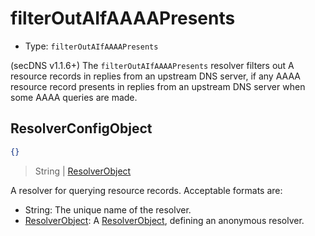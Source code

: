 # filterOutAIfAAAAPresents

* Type: `filterOutAIfAAAAPresents`

(secDNS v1.1.6+) The `filterOutAIfAAAAPresents` resolver filters out A resource records in replies from an upstream DNS
server, if any AAAA resource record presents in replies from an upstream DNS server when some AAAA queries are made.

## ResolverConfigObject

```json
{}
```

> String | [ResolverObject](../configuration.md#resolverobject)

A resolver for querying resource records. Acceptable formats are:

* String: The unique name of the resolver.
* [ResolverObject](../configuration.md#resolverobject): A [ResolverObject](../configuration.md#resolverobject), defining
  an anonymous resolver. 
